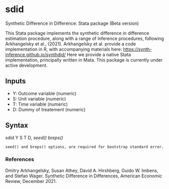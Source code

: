 # sdid
Synthetic Difference in Difference: Stata package (Beta version)

This Stata package implements the synthetic difference in difference estimation procedure, along with a range of inference procedures, following Arkhangelsky et al., (2021).  Arkhangelsky et al. provide a code implementation in R, with accompanying materials here: https://synth-inference.github.io/synthdid/  Here we provide a native Stata implementation, principally written in Mata.  This package is currently under active development.

## Inputs
+ Y: Outcome variable (numeric)
+ S: Unit variable (numeric)
+ T: Time variable (numeric)
+ D: Dummy of treatement (numeric)

## Syntax
sdid Y S T D, *seed() breps()*

```
seed() and breps() options, are required for bootstrap standard error.
```

### References
Dmitry Arkhangelsky, Susan Athey, David A. Hirshberg, Guido W. Imbens, and Stefan Wager. Synthetic Difference in Differences, American Economic Review, December 2021.
